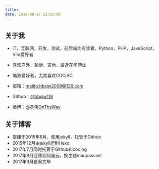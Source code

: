 ```yaml
---
title: 
date: 2016-08-17 21:03:08
---
```


## 关于我

* IT，互联网，开发，测试，前后端均有涉猎，Python，PHP，JavaScript，Vim爱好者
* 喜欢户外，轮滑，吉他，最近在学游泳
* 端游爱好者，尤其喜欢COD,AC



* 邮箱：<mailto:hbxjw2009@126.com> 
* Github：[@hbxjw119](https://github.com/hbxjw119)
* 微博：[@基伟OnTheWay](http://weibo.com/hbxjw119/home)

## 关于博客

* 搭建于2015年8月，使用jekyll，托管于Github
* 2015年12月由jekyll迁到Hexo
* 2017年7月同时托管于Github和coding
* 2017年8月迁移到阿里云，换主题maupassant
* 2017年9月备案完毕


